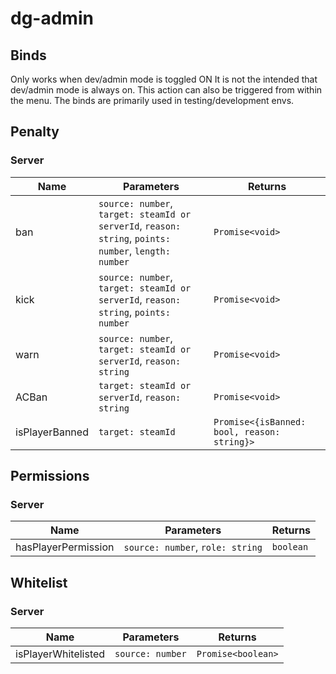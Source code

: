 # dg-admin

## Binds

Only works when dev/admin mode is toggled ON
It is not the intended that dev/admin mode is always on. This action can also be triggered from within the menu.
The binds are primarily used in testing/development envs.

## Penalty

### Server

| Name           | Parameters                                                                                            | Returns                                     |
|----------------|-------------------------------------------------------------------------------------------------------|---------------------------------------------|
| ban            | `source: number`, `target: steamId or serverId`, `reason: string`, `points: number`, `length: number` | `Promise<void>`                             |
| kick           | `source: number`, `target: steamId or serverId`, `reason: string`, `points: number`                   | `Promise<void>`                             |
| warn           | `source: number`, `target: steamId or serverId`, `reason: string`                                     | `Promise<void>`                             |
| ACBan          | `target: steamId or serverId`, `reason: string`                                                       | `Promise<void>`                             |
| isPlayerBanned | `target: steamId`                                                                                     | `Promise<{isBanned: bool, reason: string}>` |

## Permissions

### Server

| Name                | Parameters                       | Returns   |
|---------------------|----------------------------------|-----------|
| hasPlayerPermission | `source: number`, `role: string` | `boolean` |

## Whitelist

### Server

| Name                | Parameters       | Returns            |
|---------------------|------------------|--------------------|
| isPlayerWhitelisted | `source: number` | `Promise<boolean>` |
